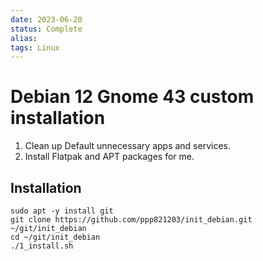 ```yaml
---
date: 2023-06-20
status: Complete 
alias: 
tags: Linux
---
```


# Debian 12 Gnome 43 custom installation

1. Clean up Default unnecessary apps and services.
2. Install Flatpak and APT packages for me.

## Installation
```
sudo apt -y install git
git clone https://github.com/ppp821203/init_debian.git ~/git/init_debian
cd ~/git/init_debian
./1_install.sh
```